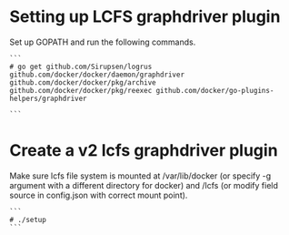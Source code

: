 # Setting up LCFS graphdriver plugin

  Set up GOPATH and run the following commands.

    ```
    # go get github.com/Sirupsen/logrus github.com/docker/docker/daemon/graphdriver github.com/docker/docker/pkg/archive github.com/docker/docker/pkg/reexec github.com/docker/go-plugins-helpers/graphdriver

    ```
# Create a v2 lcfs graphdriver plugin

  Make sure lcfs file system is mounted at /var/lib/docker
  (or specify -g argument with a different directory for docker) and
  /lcfs (or modify field source in config.json with correct mount point).

    ```
    # ./setup
    ```
